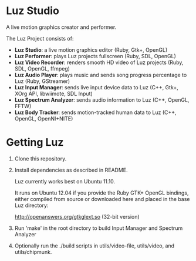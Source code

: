 # Luz Studio

A live motion graphics creator and performer.

The Luz Project consists of:

- **Luz Studio**: a live motion graphics editor (Ruby, Gtk+, OpenGL)
- **Luz Performer**: plays Luz projects fullscreen (Ruby, SDL, OpenGL)
- **Luz Video Recorder**: renders smooth HD video of Luz projects (Ruby, SDL, OpenGL, ffmpeg)
- **Luz Audio Player**: plays music and sends song progress percentage to Luz (Ruby, GStreamer)
- **Luz Input Manager**: sends live input device data to Luz (C++, Gtk+, XOrg API, libwiimote, SDL Input)
- **Luz Spectrum Analyzer**: sends audio information to Luz (C++, OpenGL, FFTW)
- **Luz Body Tracker**: sends motion-tracked human data to Luz (C++, OpenGL, OpenNI+NITE)

# Getting Luz

1. Clone this repository.

2. Install dependencies as described in README.

    Luz currently works best on Ubuntu 11.10.

    It runs on Ubuntu 12.04 if you provide the Ruby GTK+ OpenGL bindings, either compiled from source or downloaded here and placed in the base Luz directory:

    <http://openanswers.org/gtkglext.so> (32-bit version)

3. Run 'make' in the root directory to build Input Manager and Spectrum Analyzer

4. Optionally run the ./build scripts in utils/video-file, utils/video, and utils/chipmunk.
